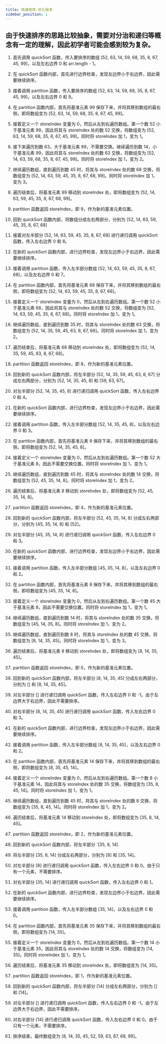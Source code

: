 ```yaml
---
title: 快速排序-优化版本
sidebar_position: 1
---
```


## 由于快速排序的思路比较抽象，需要对分治和递归等概念有一定的理解，因此初学者可能会感到较为复杂。
1. 首先调用 quickSort 函数，传入要排序的数组 [52, 63, 14, 59, 68, 35, 8, 67, 45, 99]，以及左右边界 0 和 arr.length - 1。
2. 在 quickSort 函数内部，首先进行边界检查，发现左边界小于右边界，因此需要继续排序。

3. 接着调用 partition 函数，传入要排序的数组 [52, 63, 14, 59, 68, 35, 8, 67, 45, 99]，以及左右边界 0 和 9。

4. 在 partition 函数内部，首先将基准元素 99 保存下来，并将其移到数组的最右侧，即将数组变为 [52, 63, 14, 59, 68, 35, 8, 67, 45, 99]。

5. 接着定义一个 storeIndex 变量为 0，然后从左到右遍历数组。第一个数 52 小于基准元素 99，因此将其与 storeIndex 处的数 52 交换，将数组变为 [52, 63, 14, 59, 68, 35, 8, 67, 45, 99]。同时将 storeIndex 加 1，变为 1。

6. 接下来遍历到数 63，大于基准元素 99，不需要交换。继续遍历到数 14，小于基准元素 99，因此将其与 storeIndex 处的数 63 交换，将数组变为 [52, 14, 63, 59, 68, 35, 8, 67, 45, 99]。同时将 storeIndex 加 1，变为 2。

7. 继续遍历数组，直到遍历到数 45 时，将其与 storeIndex 处的数 68 交换，将数组变为 [52, 14, 63, 59, 45, 35, 8, 67, 68, 99]。同时将 storeIndex 加 1，变为 3。

8. 遍历结束后，将基准元素 99 移动到 storeIndex 处，即将数组变为 [52, 14, 63, 59, 45, 35, 8, 67, 68, 99]。

9. partition 函数返回 storeIndex，即 9，作为新的基准元素位置。

10. 回到 quickSort 函数内部，将数组分成左右两部分，分别为 [52, 14, 63, 59, 45, 35, 8, 67, 68]

11. 接着对左半部分 [52, 14, 63, 59, 45, 35, 8, 67, 68] 进行递归调用 quickSort 函数，传入左右边界 0 和 8。

12. 在新的 quickSort 函数内部，进行边界检查，发现左边界小于右边界，因此需要继续排序。

13. 接着调用 partition 函数，传入左半部分数组 [52, 14, 63, 59, 45, 35, 8, 67, 68]，以及左右边界 0 和 7。

14. 在 partition 函数内部，首先将基准元素 68 保存下来，并将其移到数组的最右侧，即将数组变为 [52, 14, 63, 59, 45, 35, 8, 67, 68]。

15. 接着定义一个 storeIndex 变量为 0，然后从左到右遍历数组。第一个数 52 小于基准元素 68，因此将其与 storeIndex 处的数 52 交换，将数组变为 [52, 14, 63, 59, 45, 35, 8, 67, 68]。同时将 storeIndex 加 1，变为 1。

16. 继续遍历数组，直到遍历到数 35 时，将其与 storeIndex 处的数 63 交换，将数组变为 [52, 14, 35, 59, 45, 63, 8, 67, 68]。同时将 storeIndex 加 1，变为 2。

17. 遍历结束后，将基准元素 68 移动到 storeIndex 处，即将数组变为 [52, 14, 35, 59, 45, 63, 8, 67, 68]。
18. partition 函数返回 storeIndex，即 8，作为新的基准元素位置。
19. 回到新的 quickSort 函数内部，将左半部分 [52, 14, 35, 59, 45, 63, 8, 67] 分成左右两部分，分别为 [52, 14, 35, 45, 8] 和 [59, 63, 67]。
20. 对左半部分 [52, 14, 35, 45, 8] 进行递归调用 quickSort 函数，传入左右边界 0 和 4。
21. 在新的 quickSort 函数内部，进行边界检查，发现左边界小于右边界，因此需要继续排序。

22. 接着调用 partition 函数，传入左半部分数组 [52, 14, 35, 45, 8]，以及左右边界 0 和 3。

23. 在 partition 函数内部，首先将基准元素 8 保存下来，并将其移到数组的最右侧，即将数组变为 [52, 14, 35, 45, 8]。

24. 接着定义一个 storeIndex 变量为 0，然后从左到右遍历数组。第一个数 52 大于基准元素 8，因此不需要交换位置。同时将 storeIndex 加 1，变为 1。

25. 继续遍历数组，直到遍历到数 45 时，将其与 storeIndex 处的数 14 交换，将数组变为 [52, 45, 35, 14, 8]。同时将 storeIndex 加 1，变为 2。

26. 遍历结束后，将基准元素 8 移动到 storeIndex 处，即将数组变为 [52, 45, 35, 14, 8]。

27. partition 函数返回 storeIndex，即 4，作为新的基准元素位置。
28. 回到新的 quickSort 函数内部，将左半部分 [52, 45, 35, 14, 8] 分成左右两部分，分别为 [45, 35, 14, 8] 和 [52]。
29. 对左半部分 [45, 35, 14, 8] 进行递归调用 quickSort 函数，传入左右边界 0 和 3。
30. 在新的 quickSort 函数内部，进行边界检查，发现左边界小于右边界，因此需要继续排序。
31. 接着调用 partition 函数，传入左半部分数组 [45, 35, 14, 8]，以及左右边界 0 和 2。
32. 在 partition 函数内部，首先将基准元素 8 保存下来，并将其移到数组的最右侧，即将数组变为 [45, 35, 14, 8]。
33. 接着定义一个 storeIndex 变量为 0，然后从左到右遍历数组。第一个数 45 大于基准元素 8，因此不需要交换位置。同时将 storeIndex 加 1，变为 1。
34. 继续遍历数组，直到遍历到数 14 时，将其与 storeIndex 处的数 35 交换，将数组变为 [45, 14, 35, 8]。同时将 storeIndex 加 1，变为 2。

35. 继续遍历数组，直到遍历到数 8 时，将其与 storeIndex 处的数 45 交换，将数组变为 [8, 14, 35, 45]。同时将 storeIndex 加 1，变为 3。
36. 遍历结束后，将基准元素 8 移动到 storeIndex 处，即将数组变为 [8, 14, 35, 45]。
37. partition 函数返回 storeIndex，即 0，作为新的基准元素位置。
38. 回到新的 quickSort 函数内部，将左半部分 [8, 14, 35, 45] 分成左右两部分，分别为 [] 和 [8, 14, 35, 45]。
39. 对左半部分 [] 进行递归调用 quickSort 函数，传入左右边界 0 和 -1。由于左边界大于右边界，因此不需要排序。
40. 对右半部分 [8, 14, 35, 45] 进行递归调用 quickSort 函数，传入左右边界 0 和 3。
41. 在新的 quickSort 函数内部，进行边界检查，发现左边界小于右边界，因此需要继续排序。
42. 接着调用 partition 函数，传入左半部分数组 [8, 14, 35, 45]，以及左右边界 0 和 2。
43. 在 partition 函数内部，首先将基准元素 14 保存下来，并将其移到数组的最右侧，即将数组变为 [8, 35, 45, 14]。
44. 接着定义一个 storeIndex 变量为 0，然后从左到右遍历数组。第一个数 8 小于基准元素 14，因此将其与 storeIndex 处的数 35 交换，将数组变为 [35, 8, 45, 14]。同时将 storeIndex 加 1，变为 1。
45. 继续遍历数组，直到遍历到数 45 时，将其与 storeIndex 处的数 8 交换，将数组变为 [35, 8, 45, 14]。同时将 storeIndex 加 1，变为 2。
46. 遍历结束后，将基准元素 14 移动到 storeIndex 处，即将数组变为 [35, 8, 14, 45]。
47. partition 函数返回 storeIndex，即 2，作为新的基准元素位置。
48. 回到新的 quickSort 函数内部，将左半部分 `[35, 8, 14]

49. 将左半部分 [35, 8, 14] 分成左右两部分，分别为 [8] 和 [35, 14]。
50. 对左半部分 [8] 进行递归调用 quickSort 函数，传入左右边界 0 和 0。由于只有一个元素，不需要排序。
51. 对右半部分 [35, 14] 进行递归调用 quickSort 函数，传入左右边界 0 和 1。
52. 在新的 quickSort 函数内部，进行边界检查，发现左边界小于右边界，因此需要继续排序。
53. 接着调用 partition 函数，传入左半部分数组 [35, 14]，以及左右边界 0 和 0。
54. 在 partition 函数内部，首先将基准元素 35 保存下来，并将其移到数组的最右侧，即将数组变为 [14, 35]。
55. 接着定义一个 storeIndex 变量为 0，然后从左到右遍历数组。第一个数 14 小于基准元素 35，因此将其与 storeIndex 处的数 14 交换，将数组变为 [14, 35]。同时将 storeIndex 加 1，变为 1。
56. 遍历结束后，将基准元素 35 移动到 storeIndex 处，即将数组变为 [14, 35]。
57. partition 函数返回 storeIndex，即 1，作为新的基准元素位置。
58. 回到新的 quickSort 函数内部，将左半部分 [14] 分成左右两部分，分别为 [] 和 [14]。
59. 对左半部分 [] 进行递归调用 quickSort 函数，传入左右边界 0 和 -1。由于左边界大于右边界，因此不需要排序。
60. 对右半部分 [14] 进行递归调用 quickSort 函数，传入左右边界 0 和 0。由于只有一个元素，不需要排序。
61. 排序结束，最终数组变为 [8, 14, 35, 45, 52, 59, 63, 67, 68, 99]。